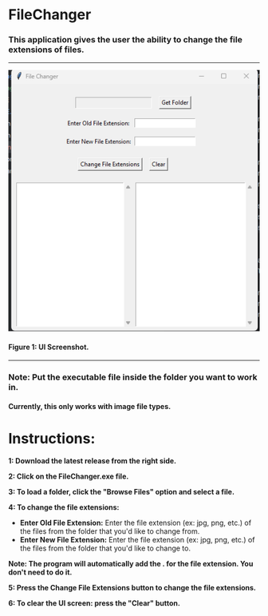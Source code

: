 # FileChanger

### This application gives the user the ability to change the file extensions of files.


---

**![UIScreenshot.png](UIScreenshot.png)**

#### **Figure 1: UI Screenshot.**

---

### Note: Put the executable file inside the folder you want to work in. 
#### Currently, this only works with image file types.

# Instructions:

**1: Download the latest release from the right side.**

**2: Click on the FileChanger.exe file.**

**3: To load a folder, click the "Browse Files" option and select a file.**

**4: To change the file extensions:**

- **Enter Old File Extension:** Enter the file extension (ex: jpg, png, etc.) of the files from the folder that you'd like to change from.
- **Enter New File Extension:** Enter the file extension (ex: jpg, png, etc.) of the files from the folder that you'd like to change to.

**Note: The program will automatically add the . for the file extension. You don't need to do it.**

**5: Press the Change File Extensions button to change the file extensions.**

**6: To clear the UI screen: press the "Clear" button.** 